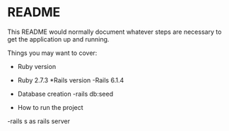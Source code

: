 # README

This README would normally document whatever steps are necessary to get the
application up and running.

Things you may want to cover:

* Ruby version
- Ruby 2.7.3
*Rails version
-Rails 6.1.4



* Database creation
-rails db:seed


* How to run the project

-rails s as rails server
